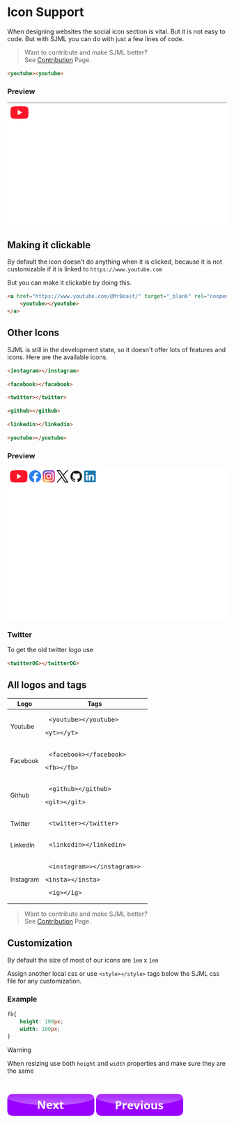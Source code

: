 # Icon Support

When designing websites the social icon section is vital. But it is not easy to code.
But with SJML you can do with just a few lines of code.<br>
> Want to contribute and make SJML better? <br> See [Contribution](contributions.md) Page.


```html
<youtube><youtube>
```

### Preview

![Youtube Logo Render Preview](yt_l.png)

## Making it clickable

By default the icon doesn't do anything when it is clicked, because it is not customizable if it is linked to `https://www.youtube.com`

But you can make it clickable by doing this.

```html
<a href="https://www.youtube.com/@MrBeast/" target="_blank" rel="noopener noreferrer">
    <youtube></youtube>
</a>
```

## Other Icons

SJML is still in the development state, so it doesn't offer lots of features and icons. Here are the available icons.

```html
<instagram></instagram>
```

```html
<facebook></facebook>
```

```html
<twitter></twitter>
```

```html
<github></github>
```

```html
<linkedin></linkedin>
```

```html
<youtube></youtube>
```

### Preview

![Socials Preview](socials.png)

### Twitter

To get the old twitter logo use

```html
<twitterOG></twitterOG>
```

## All logos and tags

| Logo      | Tags                                                                                            |
| --------- | ----------------------------------------------------------------------------------------------- |
| Youtube   | <pre> \<youtube>\</youtube> </pre> <pre> \<yt>\</yt> </pre>                                     |
| Facebook  | <pre> \<facebook>\</facebook> </pre> <pre> \<fb>\</fb> </pre>                                   |
| Github    | <pre> \<github>\</github> </pre> <pre> \<git>\</git> </pre>                                     |
| Twitter   | <pre> \<twitter>\</twitter> </pre>                                                              |
| LinkedIn  | <pre> \<linkedin>\</linkedin> </pre>                                                            |
| Instagram | <pre> \<instagram>>\</instagram>> </pre> <pre> \<insta>\</insta> </pre><pre> \<ig>\</ig> </pre> |

<!-- > [!TIP] -->
> Want to contribute and make SJML better? <br> See [Contribution](contributions.md) Page.

## Customization

By default the size of most of our icons are `1em` x `1em`

Assign another local css or use `<style></style>` tags below the SJML css file for any customization.

### Example

```css
fb{
    height: 100px;
    width: 100px;
}
```

> [!WARNING]
> When resizing use both `height` and `width` properties and make sure they are the same

<br>

[![Next](next.png)](animations.md) [![Previous](prev.png)](docs.md)